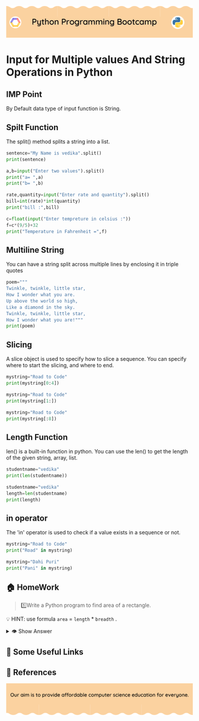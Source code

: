 <!-- HEADER -->
<p align="center">
  <img  src="./../assets/header.png?" />
</p>

# Input for Multiple values And String Operations in Python

## IMP Point
  By Default data type of input function is String.

  ## Spilt Function 
  The split() method splits a string into a list.
  ```python
  sentence="My Name is vedika".split()
print(sentence)
  ```
  ```python
  a,b=input("Enter two values").split()
print("a= ",a)
print("b= ",b)
```
```python
rate,quantity=input("Enter rate and quantity").split()
bill=int(rate)*int(quantity)
print("bill :",bill)
```
```python
c=float(input("Enter tempreture in celsius :"))
f=c*(9/5)+32
print("Temperature in Fahrenheit =",f)
```

## Multiline String
You can have a string split across multiple lines by enclosing it in triple quotes

```python
poem="""
Twinkle, twinkle, little star,
How I wonder what you are.
Up above the world so high,
Like a diamond in the sky.
Twinkle, twinkle, little star,
How I wonder what you are!"""
print(poem)
```

## Slicing

A slice object is used to specify how to slice a sequence. You can specify where to start the slicing, and where to end.

```python
mystring="Road to Code"
print(mystring[0:4])
```
```python
mystring="Road to Code"
print(mystring[1:])
```
```python
mystring="Road to Code"
print(mystring[:8])
```
## Length Function

len() is a built-in function in python. You can use the len() to get the length of the given string, array, list.

```python
studentname="vedika"
print(len(studentname))
```
```python
studentname="vedika"
length=len(studentname)
print(length)
```

## in operator

The 'in' operator is used to check if a value exists in a sequence or not.

```python
mystring="Road to Code"
print("Road" in mystring)
```
```python
mystring="Dahi Puri"
print("Pani" in mystring)
```


## 🏠 HomeWork

>1️⃣Write a Python program to find area of a rectangle.

💡 HINT: use formula `area` = `length` * `breadth` .

<details>
  <summary>👁 Show Answer</summary>

  <p>
  
  ```python
a,b = input("Enter a length*breadth").split()
C =int(a)*int(b)
print("Area of rectangle =",C)
  ```

  </p>

</details>


## 🔗 Some Useful Links

## 📖 References

<!-- FOOTER -->
<p align="center">
  <img  src="./../assets/footer.png" />
</p>